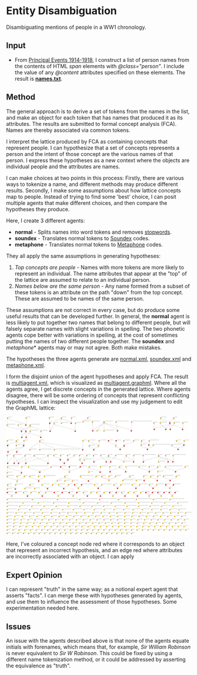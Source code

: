 # Entity Disambiguation

Disambiguating mentions of people in a WW1 chronology.

## Input

* From [Principal Events 1914-1918](https://tigersmuseum.github.io/history/events/ww1/events-1914-15.xhtml), I construct a list of person names from the contents of HTML *span* elements with *@class="person"*. I include the value of any *@content* attributes specified on these elements. The result is **[names.txt](work/names.txt)**.

## Method

The general approach is to derive a set of tokens from the names in the list, and make an object for each token that has names that produced it as its attributes.
The results are submitted to formal concept analysis (FCA). Names are thereby associated via common tokens.

I interpret the lattice produced by FCA as containing concepts that represent people. I can hypothesize that a set of concepts represents a person and the
intent of those concept are the various names of that person. I express these hypotheses as a new context where the objects are individual people and the attributes are names.
 
I can make choices at two points in this process: Firstly, there are various ways to tokenize a name, and different methods may produce different results.
Secondly, I make some assumptions about how lattice concepts map to people. Instead of trying to find some 'best' choice, I can posit multiple agents that make different choices, and then compare the hypotheses they produce.

Here, I create 3 different agents:

* **normal** - Splits names into word tokens and removes [stopwords](work/stop.txt).
* **soundex** - Translates normal tokens to [Soundex](https://en.wikipedia.org/wiki/Soundex) codes.
* **metaphone** - Translates normal tokens to [Metaphone](https://en.wikipedia.org/wiki/Metaphone) codes.

They all apply the same assumptions in generating hypotheses:

1. *Top concepts are people* - Names with more tokens are more likely to represent an individual. The name attributes that appear at the "top" of the lattice are
assumed to relate to an individual person.
2. *Names below are the same person* - Any name formed from a subset of these tokens is an attribute on the path "down" from the top concept.
These are assumed to be names of the same person.

These assumptions are not correct in every case, but do produce some useful results that can be developed further. In general, the **normal** agent is less likely to put together two names that belong to different people, but will falsely separate names with slight variations in spelling. The two phonetic agents cope better with variations in spelling, at the cost of sometimes putting the names of two different people together. The **soundex** and *metaphone** agents may or may not agree. Both make mistakes. 

The hypotheses the three agents generate are [normal.xml](results/hypothesis/normal.xml), [soundex.xml](results/hypothesis/soundex.xml) and [metaphone.xml](results/hypothesis/metaphone.xml).

I form the disjoint union of the agent hypotheses and apply FCA. The result is [multiagent.xml](results/hypothesis/multiagent.xml), which is visualized as [multiagent.graphml](results/multiagent.graphml). Where all the agents agree, I get discrete concepts in the generated lattice.
Where agents disagree, there will be some ordering of concepts that represent conflicting hypotheses. I can inspect the visualization and use my judgement to edit the GraphML lattice:

![Merged hypotheses](results/multiagent.svg)

Here, I've coloured a concept node red where it corresponds to an object that represent an incorrect hypothesis, and an edge red where attributes are incorrectly associated with an object. I can apply 

## Expert Opinion

I can represent "truth" in the same way; as a notional expert agent that asserts "facts".
I can merge these with hypotheses generated by agents, and use them to influence the assessment of those hypotheses. Some experimentation needed here.

## Issues

An issue with the agents described above is that none of the agents equate initials with forenames, which means that, for example, *Sir William Robinson* is never equivalent to *Sir W Robinson*.
This could be fixed by using a different name tokenization method, or it could be addressed by asserting the equivalence as "truth".
